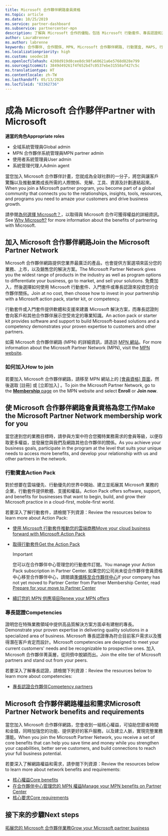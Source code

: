 ```yaml
---
title: Microsoft 合作夥伴網路會員資格
ms.topic: article
ms.date: 10/25/2019
ms.service: partner-dashboard
ms.subservice: partnercenter-mpn
description: 了解與 Microsoft 合作的優點，包括 Microsoft 行動套件、專長認證和方案選項，可讓您的企業脫穎而出、走向市場並銷售您的解決方案。
author: LauraBrenner
ms.author: labrenne
keywords: 合作夥伴, 合作關係, MPN, Microsoft 合作夥伴網路, 行動寶盒, MAPS, 行動寶盒訂閱, 權益, MPN 權益, 會員資格, 銀級, 金級, 專長認證
ms.localizationpriority: high
ms.custom: seodec18
ms.openlocfilehash: 4208d919d8cee8dc98fa60621a6e5768d828e799
ms.sourcegitcommit: 3849d49261f4f652bd7c0537ebe31558af427c5c
ms.translationtype: HT
ms.contentlocale: zh-TW
ms.lasthandoff: 05/13/2020
ms.locfileid: "83362736"
---
```

# <a name="partner-with-microsoft"></a><span data-ttu-id="269b9-104">成為 Microsoft 合作夥伴</span><span class="sxs-lookup"><span data-stu-id="269b9-104">Partner with Microsoft</span></span>

<span data-ttu-id="269b9-105">**適當的角色**</span><span class="sxs-lookup"><span data-stu-id="269b9-105">**Appropriate roles**</span></span>

- <span data-ttu-id="269b9-106">全域系統管理員</span><span class="sxs-lookup"><span data-stu-id="269b9-106">Global admin</span></span>
- <span data-ttu-id="269b9-107">MPN 合作夥伴系統管理員</span><span class="sxs-lookup"><span data-stu-id="269b9-107">MPN partner admin</span></span>
- <span data-ttu-id="269b9-108">使用者系統管理員</span><span class="sxs-lookup"><span data-stu-id="269b9-108">User admin</span></span>
- <span data-ttu-id="269b9-109">系統管理代理人</span><span class="sxs-lookup"><span data-stu-id="269b9-109">Admin agent</span></span>

<span data-ttu-id="269b9-110">當您加入 Microsoft 合作夥伴計畫，您就成為全球社群的一分子，將您與讓客戶驚豔以及推動業務成長所需的人際關係、見解、工具、資源及計劃連結起來。</span><span class="sxs-lookup"><span data-stu-id="269b9-110">When you join a Microsoft partner program, you become part of a global community that connects you to the relationships, insights, tools, resources, and programs you need to amaze your customers and drive business growth.</span></span>

<span data-ttu-id="269b9-111">請參閱[為何選擇 Microsoft？](https://partner.microsoft.com/business-opportunities/why-microsoft)，以取得與 Microsoft 合作可獲得權益的詳細資訊。</span><span class="sxs-lookup"><span data-stu-id="269b9-111">See [Why Microsoft?](https://partner.microsoft.com/business-opportunities/why-microsoft) for more information about the benefits of partnering with Microsoft.</span></span>

## <a name="join-the-microsoft-partner-network"></a><span data-ttu-id="269b9-112">加入 Microsoft 合作夥伴網路</span><span class="sxs-lookup"><span data-stu-id="269b9-112">Join the Microsoft Partner Network</span></span>

<!-- 12/5/18 The content below was copied and pasted directly from the Membership page of the MPN site (https://partner.microsoft.com/membership)-->

<span data-ttu-id="269b9-113">Microsoft 合作夥伴網路提供您業界最廣泛的產品，也會提供方案選項來區分您的業務、上市，以及銷售您的解決方案。</span><span class="sxs-lookup"><span data-stu-id="269b9-113">The Microsoft Partner Network gives you the widest range of products in the industry as well as program options to differentiate your business, go to market, and sell your solutions.</span></span> <span data-ttu-id="269b9-114">免費加入，然後選擇如何使用 Microsoft 行動套件、入門套件或專長認證來投資您的合作夥伴關係。</span><span class="sxs-lookup"><span data-stu-id="269b9-114">Join at no cost, then choose how to invest in your partnership with a Microsoft action pack, starter kit, or competency.</span></span>

<span data-ttu-id="269b9-115">行動套件或入門套件提供軟體和支援來建置 Microsoft 解決方案，而專長認證則會向客戶和其他合作夥伴展示您受肯定的專業知識。</span><span class="sxs-lookup"><span data-stu-id="269b9-115">An action pack or starter kit provides software and support to build Microsoft-based solutions and a competency demonstrates your proven expertise to customers and other partners.</span></span>

<span data-ttu-id="269b9-116">如需 Microsoft 合作夥伴網路 (MPN) 的詳細資訊，請造訪 [MPN 網站](https://partner.microsoft.com/commercial)。</span><span class="sxs-lookup"><span data-stu-id="269b9-116">For more information about the Microsoft Partner Network (MPN), visit the [MPN website](https://partner.microsoft.com/commercial).</span></span>

### <a name="how-to-join"></a><span data-ttu-id="269b9-117">如何加入</span><span class="sxs-lookup"><span data-stu-id="269b9-117">How to join</span></span>

<span data-ttu-id="269b9-118">若要加入 Microsoft 合作夥伴網路，請移至 MPN 網站上的 [[會員資格]  頁面](https://partner.microsoft.com/membership)，然後選取 [註冊]  或 [立即加入]  。</span><span class="sxs-lookup"><span data-stu-id="269b9-118">To join the Microsoft Partner Network, go to the [**Membership** page](https://partner.microsoft.com/membership) on the MPN website and select **Enroll** or **Join now**.</span></span>

## <a name="make-the-microsoft-partner-network-membership-work-for-you"></a><span data-ttu-id="269b9-119">使 Microsoft 合作夥伴網路會員資格為您工作</span><span class="sxs-lookup"><span data-stu-id="269b9-119">Make the Microsoft Partner Network membership work for you</span></span>

<!-- 10/25/2019 The content below content from the Membership pages of the MPN site (https://partner.microsoft.com/membership) and additional updated content.-->

<span data-ttu-id="269b9-120">當您達到您的業務目標時，請參與方案中符合您獨特業務需求的會員等級，以便存取更多權益，並發展您與我們及網路其他合作夥伴的關係。</span><span class="sxs-lookup"><span data-stu-id="269b9-120">As you achieve your business goals, participate in the program at the level that suits your unique needs to access more benefits, and develop your relationship with us and other partners in the network.</span></span>

### <a name="action-pack"></a><span data-ttu-id="269b9-121">行動寶盒</span><span class="sxs-lookup"><span data-stu-id="269b9-121">Action Pack</span></span>

<span data-ttu-id="269b9-122">對於想要在雲端優先、行動優先的世界中開始、建立並拓展其 Microsoft 業務的企業，行動套件提供軟體、支援和權益。</span><span class="sxs-lookup"><span data-stu-id="269b9-122">Action Pack offers software, support, and benefits for businesses that want to begin, build, and grow their Microsoft practice in a cloud-first, mobile-first world.</span></span>

<span data-ttu-id="269b9-123">若要深入了解行動套件，請檢閱下列資源：</span><span class="sxs-lookup"><span data-stu-id="269b9-123">Review the resources below to learn more about Action Pack:</span></span>

- [<span data-ttu-id="269b9-124">使用 Microsoft 行動套件推動您的雲端商務</span><span class="sxs-lookup"><span data-stu-id="269b9-124">Move your cloud business forward with Microsoft Action Pack</span></span>](https://partner.microsoft.com/membership/action-pack)

- [<span data-ttu-id="269b9-125">取得行動套件</span><span class="sxs-lookup"><span data-stu-id="269b9-125">Get the Action Pack</span></span>](mpn-get-action-pack.md)
  
    >[!IMPORTANT]
    ><span data-ttu-id="269b9-126">您可以在合作夥伴中心管理您的行動套件訂閱。</span><span class="sxs-lookup"><span data-stu-id="269b9-126">You manage your Action Pack subscription in Partner Center.</span></span> <span data-ttu-id="269b9-127">如果您的公司尚未從合作夥伴會員資格中心移至合作夥伴中心，請閱讀[準備移至合作夥伴中心](prepare-pmc-pc-migration.md)</span><span class="sxs-lookup"><span data-stu-id="269b9-127">If your company has not yet moved to Partner Center from Partner Membership Center, read [Prepare for your move to Partner Center](prepare-pmc-pc-migration.md)</span></span>  

- [<span data-ttu-id="269b9-128">續訂您的 MPN 供應項目</span><span class="sxs-lookup"><span data-stu-id="269b9-128">Renew your MPN offers</span></span>](renew-mpn-offers.md)

### <a name="competencies"></a><span data-ttu-id="269b9-129">專長認證</span><span class="sxs-lookup"><span data-stu-id="269b9-129">Competencies</span></span>

<span data-ttu-id="269b9-130">證明您在特殊業務領域中提供高品質解決方案方面卓有建樹的專長。</span><span class="sxs-lookup"><span data-stu-id="269b9-130">Demonstrate your proven expertise in delivering quality solutions in a specialized area of business.</span></span> <span data-ttu-id="269b9-131">Microsoft 專長認證專為符合目前客戶需求以及獲得潛在客戶肯定而設計。</span><span class="sxs-lookup"><span data-stu-id="269b9-131">Microsoft competencies are designed to meet your current customers' needs and be recognizable to prospective ones.</span></span> <span data-ttu-id="269b9-132">加入 Microsoft 合作夥伴菁英層，從同儕中脫穎而出。</span><span class="sxs-lookup"><span data-stu-id="269b9-132">Join the elite tier of Microsoft partners and stand out from your peers.</span></span>

<span data-ttu-id="269b9-133">若要深入了解專長認證，請檢閱下列資源：</span><span class="sxs-lookup"><span data-stu-id="269b9-133">Review the resources below to learn more about competencies:</span></span>

- [<span data-ttu-id="269b9-134">專長認證合作夥伴</span><span class="sxs-lookup"><span data-stu-id="269b9-134">Competency partners</span></span>](https://partner.microsoft.com/membership/competencies)

## <a name="microsoft-partner-network-benefits-and-requirements"></a><span data-ttu-id="269b9-135">Microsoft 合作夥伴網路權益和需求</span><span class="sxs-lookup"><span data-stu-id="269b9-135">Microsoft Partner Network benefits and requirements</span></span>

<span data-ttu-id="269b9-136">當您加入 Microsoft 合作夥伴網路，您會收到一組核心權益，可協助您節省時間和金錢，同時加強您的功能、提供更好的客戶服務，以及建立人脈，實現完整業務潛能。</span><span class="sxs-lookup"><span data-stu-id="269b9-136">When you join the Microsoft Partner Network, you receive a set of core benefits that can help you save time and money while you strengthen your capabilities, better serve customers, and build connections to reach your full business potential.</span></span>

<span data-ttu-id="269b9-137">若要深入了解網路權益和需求，請參閱下列資源：</span><span class="sxs-lookup"><span data-stu-id="269b9-137">Review the resources below to learn more about network benefits and requirements:</span></span>

- [<span data-ttu-id="269b9-138">核心權益</span><span class="sxs-lookup"><span data-stu-id="269b9-138">Core benefits</span></span>](https://partner.microsoft.com/membership/core-benefits#simple-tab-content-1)
- [<span data-ttu-id="269b9-139">在合作夥伴中心管理您的 MPN 權益</span><span class="sxs-lookup"><span data-stu-id="269b9-139">Manage your MPN benefits on Partner Center</span></span>](manage-your-partner-network-benefits.md)
- [<span data-ttu-id="269b9-140">核心要求</span><span class="sxs-lookup"><span data-stu-id="269b9-140">Core requirements</span></span>](https://partner.microsoft.com/membership/core-benefits#simple-tab-content-2)

## <a name="next-steps"></a><span data-ttu-id="269b9-141">接下來的步驟</span><span class="sxs-lookup"><span data-stu-id="269b9-141">Next steps</span></span>

[<span data-ttu-id="269b9-142">拓展您的 Microsoft 合作夥伴業務</span><span class="sxs-lookup"><span data-stu-id="269b9-142">Grow your Microsoft partner business</span></span>](grow-your-business.md)
